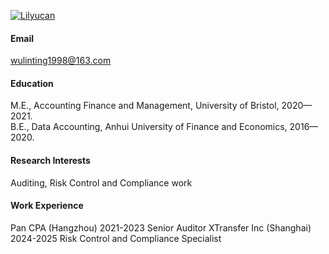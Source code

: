 

[![Lilyucan](https://img.shields.io/badge/lilyucan-github-blue?logo=github)](https://github.com/lilyucan)


#### Email
wulinting1998@163.com

#### Education
M.E., Accounting Finance and Management, University of Bristol, 2020—2021.\
B.E., Data Accounting, Anhui University of Finance and Economics, 2016—2020.

#### Research Interests
Auditing, Risk Control and Compliance work

#### Work Experience
Pan CPA (Hangzhou)  2021-2023 Senior Auditor
XTransfer Inc (Shanghai) 2024-2025 Risk Control and Compliance Specialist


[def]: https://github.com/Lilyucan]